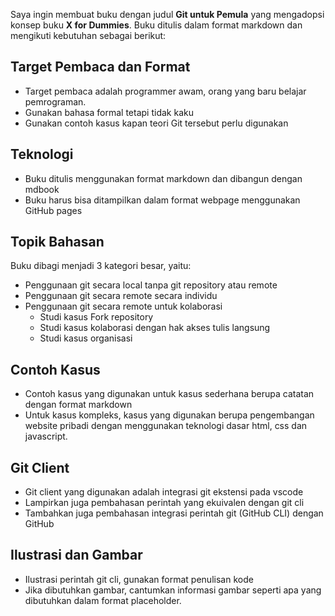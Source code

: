 Saya ingin membuat buku dengan judul **Git untuk Pemula** yang mengadopsi konsep buku **X for Dummies**.
Buku ditulis dalam format markdown dan mengikuti kebutuhan sebagai berikut:

## Target Pembaca dan Format
- Target pembaca adalah programmer awam, orang yang baru belajar pemrograman.
- Gunakan bahasa formal tetapi tidak kaku
- Gunakan contoh kasus kapan teori Git tersebut perlu digunakan

## Teknologi

- Buku ditulis menggunakan format markdown dan dibangun dengan mdbook
- Buku harus bisa ditampilkan dalam format webpage menggunakan GitHub pages

## Topik Bahasan

Buku dibagi menjadi 3 kategori besar, yaitu:
- Penggunaan git secara local tanpa git repository atau remote
- Penggunaan git secara remote secara individu
- Penggunaan git secara remote untuk kolaborasi
    - Studi kasus Fork repository
    - Studi kasus kolaborasi dengan hak akses tulis langsung
    - Studi kasus organisasi
    
## Contoh Kasus

- Contoh kasus yang digunakan untuk kasus sederhana berupa catatan dengan format markdown
- Untuk kasus kompleks, kasus yang digunakan berupa pengembangan website pribadi dengan menggunakan teknologi dasar html, css dan javascript.

## Git Client

- Git client yang digunakan adalah integrasi git ekstensi pada vscode
- Lampirkan juga pembahasan perintah yang ekuivalen dengan git cli
- Tambahkan juga pembahasan integrasi perintah git (GitHub CLI) dengan GitHub

## Ilustrasi dan Gambar

- Ilustrasi perintah git cli, gunakan format penulisan kode
- Jika dibutuhkan gambar, cantumkan informasi gambar seperti apa yang dibutuhkan dalam format placeholder.